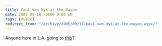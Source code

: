```yaml
---
title: Paul Van Dyk at the Mayan
date: 2005-09-18 -0800 9:00 AM
tags: [music]
redirect_from: "/archive/2005/09/17/paul-van-dyk-at-the-mayan.aspx/"
---
```


Anyone here in L.A. going to
[this](http://www.clubplanet.com/mailer/2005/09/mayan-0921/ "Event")?

